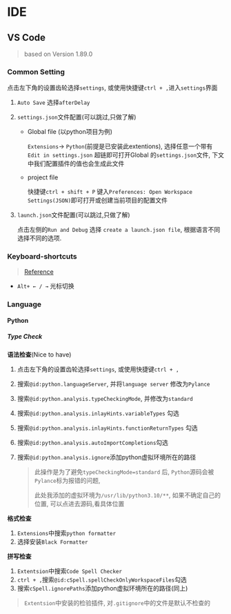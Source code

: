 # IDE

## VS Code

> based on Version 1.89.0

### Common Setting

点击左下角的设置齿轮选择`settings`, 或使用快捷键`ctrl + ,`进入`settings`界面

1. `Auto Save` 选择`afterDelay`

2. `settings.json`文件配置(可以跳过,只做了解)

   - Global file (以python项目为例)

     `Extensions`-> `Python`(前提是已安装此extentions), 选择任意一个带有`Edit in settings.json` 超链即可打开Global 的`settings.json`文件, 下文中我们配置插件的值也会生成此文件

   - project file

     快捷键`ctrl + shift + P` 键入`Preferences: Open Workspace Settings(JSON)`即可打开或创建当前项目的配置文件

3. `launch.json`文件配置(可以跳过,只做了解)

   点击左侧的`Run and Debug` 选择 `create a launch.json file`, 根据语言不同选择不同的选项.

   

### Keyboard-shortcuts

> [Reference](https://code.visualstudio.com/docs/getstarted/keybindings#_keyboard-shortcuts-reference)

- `Alt+ ← / →` 光标切换

### Language

#### Python

##### Type Check

**语法检查**(Nice to have)

1. 点击左下角的设置齿轮选择`settings`, 或使用快捷键`ctrl + ,`

2. 搜索`@id:python.languageServer`, 并将`language server` 修改为`Pylance`

3. 搜索`@id:python.analysis.typeCheckingMode`, 并修改为`standard`

4. 搜索`@id:python.analysis.inlayHints.variableTypes` 勾选

5. 搜索`@id:python.analysis.inlayHints.functionReturnTypes` 勾选

6. 搜索`@id:python.analysis.autoImportCompletions`勾选

7. 搜索`@id:python.analysis.ignore`添加python虚拟环境所在的路径

   > 此操作是为了避免`typeCheckingMode=standard` 后, `Python`源码会被`Pylance`标为报错的问题,
   >
   > 此处我添加的虚拟环境为`/usr/lib/python3.10/**`, 如果不确定自己的位置, 可以点进去源码,看具体位置

**格式检查**

1. `Extensions`中搜索`python formatter`
2. 选择安装`Black Formatter` 

**拼写检查**

1. `Extentsion`中搜索`Code Spell Checker`
2. `ctrl + ,`搜索`@id:cSpell.spellCheckOnlyWorkspaceFiles`勾选
3. 搜索`cSpell.ignorePaths`添加python虚拟环境所在的路径(同上)

> `Extentsion`中安装的检验插件, 对`.gitignore`中的文件是默认不检查的
